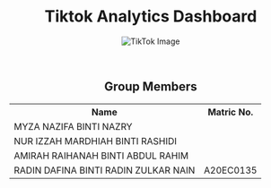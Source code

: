 <h1 align='center'> 
  Tiktok Analytics Dashboard
 </h1>

<div align="center">
  <img src="https://academy.fanpagekarma.com/wp-content/uploads/2021/07/TikTok-Blog-Header-1-768x432.png" alt="TikTok Image">
</div>

 <p align='justify'></strong>
</p>
<br>

<h2 align=center>Group Members</h2>
<table align=center>
  <tr>
    <th>Name</th>
    <th>Matric No.</th>
  </tr>
  <tr>
    <td>MYZA NAZIFA BINTI NAZRY</td>
    <td></td>
  </tr>
  <tr>
    <td>NUR IZZAH MARDHIAH BINTI RASHIDI</td>
    <td></td>
  </tr>
    <tr>
    <td>AMIRAH RAIHANAH BINTI ABDUL RAHIM</td>
    <td></td>
  </tr>
    <tr>
    <td>RADIN DAFINA BINTI RADIN ZULKAR NAIN</td>
    <td>A20EC0135</td>
  </tr>
</table>

